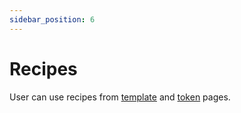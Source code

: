 ```yaml
---
sidebar_position: 6
---
```


# Recipes

User can use recipes from [template](/market/hierarchy/ERC721/template/) and [token](/market/hierarchy/ERC721/token/) pages.
